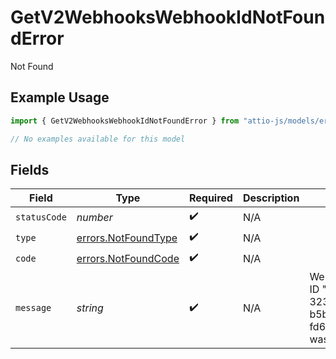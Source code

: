 # GetV2WebhooksWebhookIdNotFoundError

Not Found

## Example Usage

```typescript
import { GetV2WebhooksWebhookIdNotFoundError } from "attio-js/models/errors/getv2objectsobject.js";

// No examples available for this model
```

## Fields

| Field                                                                 | Type                                                                  | Required                                                              | Description                                                           | Example                                                               |
| --------------------------------------------------------------------- | --------------------------------------------------------------------- | --------------------------------------------------------------------- | --------------------------------------------------------------------- | --------------------------------------------------------------------- |
| `statusCode`                                                          | *number*                                                              | :heavy_check_mark:                                                    | N/A                                                                   |                                                                       |
| `type`                                                                | [errors.NotFoundType](../../models/errors/notfoundtype.md)            | :heavy_check_mark:                                                    | N/A                                                                   |                                                                       |
| `code`                                                                | [errors.NotFoundCode](../../models/errors/notfoundcode.md)            | :heavy_check_mark:                                                    | N/A                                                                   |                                                                       |
| `message`                                                             | *string*                                                              | :heavy_check_mark:                                                    | N/A                                                                   | Webhook with ID "23e42eaf-323a-41da-b5bb-fd67eebda553" was not found. |